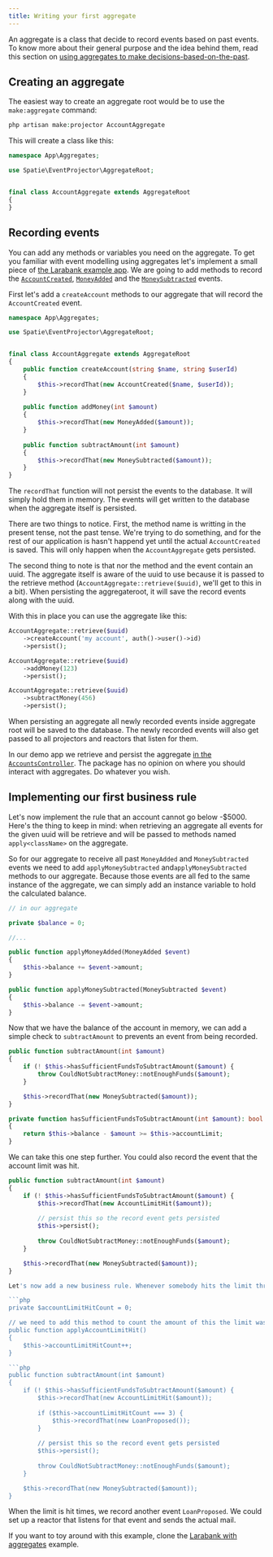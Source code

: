 ```yaml
---
title: Writing your first aggregate
---
```


An aggregate is a class that decide to record events based on past events. To know more about their general purpose and the idea behind them, read this section on [using aggregates to make decisions-based-on-the-past](https://docs.spatie.be/laravel-event-projector/v2/getting-familiar-with-event-sourcing/using-aggregates-to-make-decisions-based-on-the-past).
 
## Creating an aggregate 
 
The easiest way to create an aggregate root would be to use the `make:aggregate` command:

```php
php artisan make:projector AccountAggregate
```

This will create a class like this:

```php
namespace App\Aggregates;

use Spatie\EventProjector\AggregateRoot;


final class AccountAggregate extends AggregateRoot
{
}
```

## Recording events

You can add any methods or variables you need on the aggregate. To get you familiar with event modelling using aggregates let's implement a small piece of [the Larabank example app](https://github.com/spatie/larabank-event-projector-aggregates). We are going to add methods to record the [`AccountCreated`](https://github.com/spatie/larabank-event-projector-aggregates/blob/c9f2ff240f4634ee2e241e3087ff60587a176ae0/app/Domain/Account/DomainEvents/AccountCreated.php), [`MoneyAdded`](https://github.com/spatie/larabank-event-projector-aggregates/blob/c9f2ff240f4634ee2e241e3087ff60587a176ae0/app/Domain/Account/DomainEvents/MoneyAdded.php) and the [`MoneySubtracted`](https://github.com/spatie/larabank-event-projector-aggregates/blob/c9f2ff240f4634ee2e241e3087ff60587a176ae0/app/Domain/Account/DomainEvents/MoneySubtracted.php) events.

First let's add a `createAccount` methods to our aggregate that will record the `AccountCreated` event.

```php
namespace App\Aggregates;

use Spatie\EventProjector\AggregateRoot;


final class AccountAggregate extends AggregateRoot
{
    public function createAccount(string $name, string $userId)
    {
        $this->recordThat(new AccountCreated($name, $userId));
    }
    
    public function addMoney(int $amount)
    {
        $this->recordThat(new MoneyAdded($amount));
    }
    
    public function subtractAmount(int $amount)
    {
        $this->recordThat(new MoneySubtracted($amount));
    }
}
```

The `recordThat` function will not persist the events to the database. It will simply hold them in memory. The events will get written to the database when the aggregate itself is persisted.

There are two things to notice. First, the method name is writting in the present tense, not the past tense. We're trying to do something, and for the rest of our application is hasn't happend yet until the actual `AccountCreated` is saved. This will only happen when the `AccountAggregate` gets persisted.

The second thing to note is that nor the method and the event contain an uuid. The aggregate itself is aware of the uuid to use because it is passed to the retrieve method (`AccountAggregate::retrieve($uuid)`, we'll get to this in a bit). When persisting the aggregateroot, it will save the record events along with the uuid.

With this in place you can use the aggregate like this:

```php
AccountAggregate::retrieve($uuid)
    ->createAccount('my account', auth()->user()->id)
    ->persist();
```

```php
AccountAggregate::retrieve($uuid)
    ->addMoney(123)
    ->persist();
```

```php
AccountAggregate::retrieve($uuid)
    ->subtractMoney(456)
    ->persist();
```

When persisting an aggregate all newly recorded events inside aggregate root will be saved to the database. The newly recorded events will also get passed to all projectors and reactors that listen for them.

In our demo app we retrieve and persist the aggregate [in the `AccountsController`](https://github.com/spatie/larabank-event-projector-aggregates/blob/c9f2ff240f4634ee2e241e3087ff60587a176ae0/app/Http/Controllers/AccountsController.php). The package has no opinion on where you should interact with aggregates. Do whatever you wish.

## Implementing our first business rule

Let's now implement the rule that an account cannot go below -$5000. Here's the thing to keep in mind: when retrieving an aggregate all events for the given uuid will be retrieve and will be passed to methods named `apply<className>` on the aggregate.

So for our aggregate to receive all past `MoneyAdded` and `MoneySubtracted` events we need to add `applyMoneySubtracted` and`applyMoneySubtracted` methods to our aggregate. Because those events are all fed to the same instance of the aggregate, we can simply add an instance variable to hold the calculated balance. 

```php
// in our aggregate 

private $balance = 0;

//...

public function applyMoneyAdded(MoneyAdded $event)
{
    $this->balance += $event->amount;
}

public function applyMoneySubtracted(MoneySubtracted $event)
{
    $this->balance -= $event->amount;
}
```

Now that we have the balance of the account in memory, we can add a simple check to `subtractAmount` to prevents an event from being recorded.

```php
public function subtractAmount(int $amount)
{
    if (! $this->hasSufficientFundsToSubtractAmount($amount) {
        throw CouldNotSubtractMoney::notEnoughFunds($amount);
    }

    $this->recordThat(new MoneySubtracted($amount));
}

private function hasSufficientFundsToSubtractAmount(int $amount): bool
{
    return $this->balance - $amount >= $this->accountLimit;
}
```

We can take this one step further. You could also record the event that the account limit was hit.

```php
public function subtractAmount(int $amount)
{
    if (! $this->hasSufficientFundsToSubtractAmount($amount) {
        $this->recordThat(new AccountLimitHit($amount));
        
        // persist this so the record event gets persisted
        $this->persist();
    
        throw CouldNotSubtractMoney::notEnoughFunds($amount);
    }

    $this->recordThat(new MoneySubtracted($amount));
}

Let's now add a new business rule. Whenever somebody hits the limit three times a loan proposal should be sent. We can implement that as such.

```php
private $accountLimitHitCount = 0;

// we need to add this method to count the amount of this the limit was hit
public function applyAccountLimitHit()
{
    $this->accountLimitHitCount++;
}

```php
public function subtractAmount(int $amount)
{
    if (! $this->hasSufficientFundsToSubtractAmount($amount) {
        $this->recordThat(new AccountLimitHit($amount));
        
        if ($this->accountLimitHitCount === 3) {
            $this->recordThat(new LoanProposed());
        }
        
        // persist this so the record event gets persisted
        $this->persist();
    
        throw CouldNotSubtractMoney::notEnoughFunds($amount);
    }

    $this->recordThat(new MoneySubtracted($amount));
}
```

When the limit is hit times, we record another event `LoanProposed`. We could set up a reactor that listens for that event and sends the actual mail.

If you want to toy around with this example, clone the [Larabank with aggregates](https://github.com/spatie/larabank-event-projector-aggregates) example.
